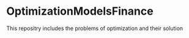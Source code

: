# OptimizationModelsFinance

This repositry includes the problems of optimization and  their solution
